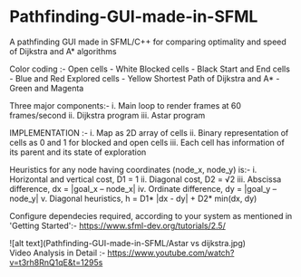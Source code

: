 # Pathfinding-GUI-made-in-SFML
A pathfinding GUI made in SFML/C++ for comparing optimality and speed of Dijkstra and A* algorithms 

Color coding :-
Open cells - White
Blocked cells - Black
Start and End cells - Blue and Red
Explored cells - Yellow
Shortest Path of Dijkstra and A* - Green and Magenta

Three major components:-
i. Main loop to render frames at 60 frames/second
ii. Dijkstra program
iii. Astar program

IMPLEMENTATION :-
i. Map as 2D array of cells
ii. Binary representation of cells as 0 and 1 for blocked and open cells
iii. Each cell has information of its parent and its state of exploration

Heuristics for any node having coordinates (node_x, node_y) is:-
i. Horizontal and vertical cost, D1 = 1
ii. Diagonal cost, D2 = √2
iii. Abscissa difference, dx = |goal_x – node_x|
iv. Ordinate difference, dy = |goal_y – node_y|
v. Diagonal heuristics, h = D1* |dx - dy| + D2* min(dx, dy)

Configure dependecies required, according to your system as mentioned in 'Getting Started':-
https://www.sfml-dev.org/tutorials/2.5/

![alt text](Pathfinding-GUI-made-in-SFML/Astar vs dijkstra.jpg)  
Video Analysis in Detail :- https://www.youtube.com/watch?v=t3rh8RnQ1qE&t=1295s


